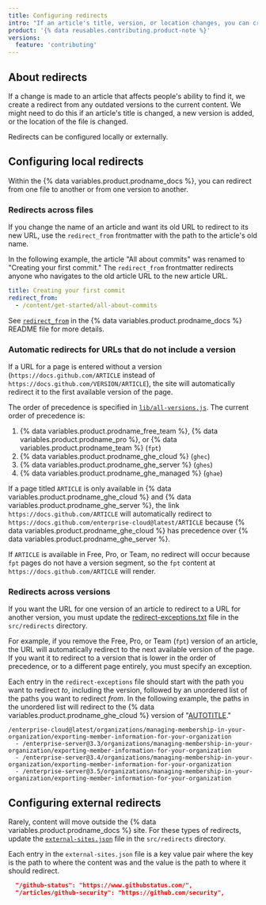 ```yaml
---
title: Configuring redirects
intro: "If an article's title, version, or location changes, you can create a redirect to the current content."
product: '{% data reusables.contributing.product-note %}'
versions:
  feature: 'contributing'
---
```


## About redirects

If a change is made to an article that affects people's ability to find it, we create a redirect from any outdated versions to the current content. We might need to do this if an article's title is changed, a new version is added, or the location of the file is changed.

Redirects can be configured locally or externally.

## Configuring local redirects

Within the {% data variables.product.prodname_docs %}, you can redirect from one file to another or from one version to another.

### Redirects across files

If you change the name of an article and want its old URL to redirect to its new URL, use the `redirect_from` frontmatter with the path to the article's old name.

In the following example, the article "All about commits" was renamed to "Creating your first commit." The `redirect_from` frontmatter redirects anyone who navigates to the old article URL to the new article URL.

```yaml
title: Creating your first commit
redirect_from:
  - /content/get-started/all-about-commits
```

See [`redirect_from`](https://github.com/github/docs/blob/main/content/README.md#redirect_from) in the {% data variables.product.prodname_docs %} README file for more details.

### Automatic redirects for URLs that do not include a version

If a URL for a page is entered without a version (`https://docs.github.com/ARTICLE` instead of `https://docs.github.com/VERSION/ARTICLE`), the site will automatically redirect it to the first available version of the page.

The order of precedence is specified in [`lib/all-versions.js`](https://github.com/github/docs/blob/main/src/versions/lib/all-versions.js). The current order of precedence is:

1. {% data variables.product.prodname_free_team %}, {% data variables.product.prodname_pro %}, or {% data variables.product.prodname_team %} (`fpt`)
1. {% data variables.product.prodname_ghe_cloud %} (`ghec`)
1. {% data variables.product.prodname_ghe_server %} (`ghes`)
1. {% data variables.product.prodname_ghe_managed %} (`ghae`)

If a page titled `ARTICLE` is only available in {% data variables.product.prodname_ghe_cloud %} and {% data variables.product.prodname_ghe_server %}, the link `https://docs.github.com/ARTICLE` will automatically redirect to `https://docs.github.com/enterprise-cloud@latest/ARTICLE` because {% data variables.product.prodname_ghe_cloud %} has precedence over {% data variables.product.prodname_ghe_server %}.

If `ARTICLE` is available in Free, Pro, or Team, no redirect will occur because `fpt` pages do not have a version segment, so the `fpt` content at `https://docs.github.com/ARTICLE` will render.

### Redirects across versions

If you want the URL for one version of an article to redirect to a URL for another version, you must update the [redirect-exceptions.txt](https://github.com/github/docs/blob/main/src/redirects/lib/static/redirect-exceptions.txt) file in the `src/redirects` directory.

For example, if you remove the Free, Pro, or Team (`fpt`) version of an article, the URL will automatically redirect to the next available version of the page. If you want it to redirect to a version that is lower in the order of precedence, or to a different page entirely, you must specify an exception.

Each entry in the `redirect-exceptions` file should start with the path you want to redirect _to_, including the version, followed by an unordered list of the paths you want to redirect _from_. In the following example, the paths in the unordered list will redirect to the {% data variables.product.prodname_ghe_cloud %} version of "[AUTOTITLE](/enterprise-cloud@latest/organizations/managing-membership-in-your-organization/exporting-member-information-for-your-organization)."

```text
/enterprise-cloud@latest/organizations/managing-membership-in-your-organization/exporting-member-information-for-your-organization
  - /enterprise-server@3.3/organizations/managing-membership-in-your-organization/exporting-member-information-for-your-organization
  - /enterprise-server@3.4/organizations/managing-membership-in-your-organization/exporting-member-information-for-your-organization
  - /enterprise-server@3.5/organizations/managing-membership-in-your-organization/exporting-member-information-for-your-organization
```

## Configuring external redirects

Rarely, content will move outside the {% data variables.product.prodname_docs %} site. For these types of redirects, update the [`external-sites.json`](https://github.com/github/docs/blob/main/src/redirects/lib/external-sites.json) file in the `src/redirects` directory.

Each entry in the `external-sites.json` file is a key value pair where the key is the path to where the content was and the value is the path to where it should redirect.

```json
  "/github-status": "https://www.githubstatus.com/",
  "/articles/github-security": "https://github.com/security",
```

